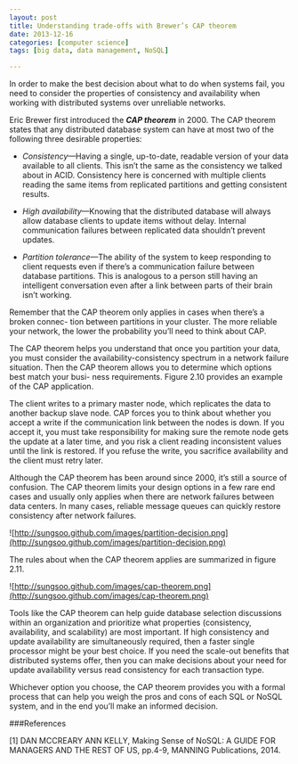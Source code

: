```yaml
---
layout: post
title: Understanding trade-offs with Brewer’s CAP theorem
date: 2013-12-16 
categories: [computer science]
tags: [big data, data management, NoSQL]

---
```


In order to make the best decision about what to do when systems fail, you need to consider the properties of consistency and availability when working with distributed systems over unreliable networks.
Eric Brewer first introduced the ***CAP theorem*** in 2000. The CAP theorem states that any distributed database system can have at most two of the following three desirable properties:
* *Consistency*—Having a single, up-to-date, readable version of your data available to all clients. This isn’t the same as the consistency we talked about in ACID. Consistency here is concerned with multiple clients reading the same items from replicated partitions and getting consistent results.
* *High availability*—Knowing that the distributed database will always allow database clients to update items without delay. Internal communication failures between replicated data shouldn’t prevent updates.
* *Partition tolerance*—The ability of the system to keep responding to client requests even if there’s a communication failure between database partitions. This is analogous to a person still having an intelligent conversation even after a link between parts of their brain isn’t working.
Remember that the CAP theorem only applies in cases when there’s a broken connec- tion between partitions in your cluster. The more reliable your network, the lower the probability you’ll need to think about CAP.
The CAP theorem helps you understand that once you partition your data, you must consider the availability-consistency spectrum in a network failure situation. Then the CAP theorem allows you to determine which options best match your busi- ness requirements. Figure 2.10 provides an example of the CAP application.
The client writes to a primary master node, which replicates the data to another backup slave node. CAP forces you to think about whether you accept a write if the communication link between the nodes is down. If you accept it, you must take responsibility for making sure the remote node gets the update at a later time, and you risk a client reading inconsistent values until the link is restored. If you refuse the write, you sacrifice availability and the client must retry later.
Although the CAP theorem has been around since 2000, it’s still a source of confusion. The CAP theorem limits your design options in a few rare end cases and usually only applies when there are network failures between data centers. In many cases, reliable message queues can quickly restore consistency after network failures.

![http://sungsoo.github.com/images/partition-decision.png](http://sungsoo.github.com/images/partition-decision.png)
The rules about when the CAP theorem applies are summarized in figure 2.11.

![http://sungsoo.github.com/images/cap-theorem.png](http://sungsoo.github.com/images/cap-theorem.png)Tools like the CAP theorem can help guide database selection discussions within an organization and prioritize what properties (consistency, availability, and scalability) are most important. If high consistency and update availability are simultaneously required, then a faster single processor might be your best choice. If you need the scale-out benefits that distributed systems offer, then you can make decisions aboutyour need for update availability versus read consistency for each transaction type. 
Whichever option you choose, the CAP theorem provides you with a formal process that can help you weigh the pros and cons of each SQL or NoSQL system, and inthe end you’ll make an informed decision.
###References
[1] DAN MCCREARY ANN KELLY, Making Sense of NoSQL: A GUIDE FOR MANAGERS AND THE REST OF US, pp.4-9, MANNING Publications, 2014. 